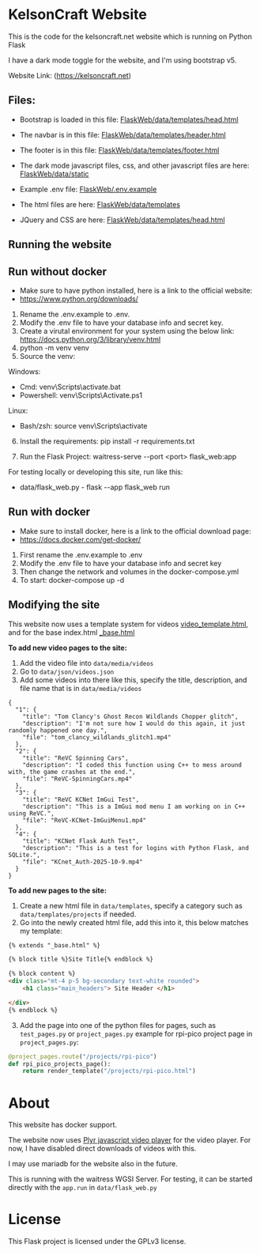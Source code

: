 # KelsonCraft Website

This is the code for the kelsoncraft.net website which is running on Python Flask

I have a dark mode toggle for the website, and I'm using bootstrap v5.

Website Link: (https://kelsoncraft.net)

## Files:
* Bootstrap is loaded in this file: [FlaskWeb/data/templates/head.html](https://github.com/kelson8/FlaskWeb/blob/main/data/templates/partials/head.html)
* The navbar is in this file: [FlaskWeb/data/templates/header.html](https://github.com/kelson8/FlaskWeb/blob/main/data/templates/partials/header.html)
* The footer is in this file: [FlaskWeb/data/templates/footer.html](https://github.com/kelson8/FlaskWeb/blob/main/data/templates/partials/footer.html)
* The dark mode javascript files, css, and other javascript files are here: [FlaskWeb/data/static](https://github.com/kelson8/FlaskWeb/tree/main/data/static)
* Example .env file: [FlaskWeb/.env.example](https://github.com/kelson8/FlaskWeb/blob/main/.env.example)
* The html files are here: [FlaskWeb/data/templates](https://github.com/kelson8/FlaskWeb/tree/main/data/templates)

* JQuery and CSS are here: [FlaskWeb/data/templates/head.html](https://github.com/kelson8/FlaskWeb/blob/main/data/templates/partials/head.html)

## Running the website
## Run without docker
* Make sure to have python installed, here is a link to the official website: 
* https://www.python.org/downloads/
1. Rename the .env.example to .env.
2. Modify the .env file to have your database info and secret key.
3. Create a virutal environment for your system using the below link: https://docs.python.org/3/library/venv.html
4. python -m venv venv
5. Source the venv:

Windows:

* Cmd: venv\Scripts\activate.bat
* Powershell: venv\Scripts\Activate.ps1

Linux:
* Bash/zsh: source venv\Scripts\activate

6. Install the requirements: pip install -r requirements.txt

7. Run the Flask Project: waitress-serve --port \<port\> flask_web:app

For testing locally or developing this site, run like this:
* data/flask_web.py - flask --app flask_web run

## Run with docker

* Make sure to install docker, here is a link to the official download page: 
* https://docs.docker.com/get-docker/
1. First rename the .env.example to .env
2. Modify the .env file to have your database info and secret key
3. Then change the network and volumes in the docker-compose.yml
4. To start: docker-compose up -d

## Modifying the site
This website now uses a template system for videos [video_template.html](https://github.com/kelson8/FlaskWeb/blob/main/data/templates/video_template.html), and for the base index.html [_base.html](https://github.com/kelson8/FlaskWeb/blob/main/data/templates/_base.html)

**To add new video pages to the site:**

1. Add the video file into `data/media/videos`
2. Go to `data/json/videos.json`
3. Add some videos into there like this, specify the title, description, and file name that is in `data/media/videos`
```json: 
{
  "1": {
    "title": "Tom Clancy's Ghost Recon Wildlands Chopper glitch",
    "description": "I'm not sure how I would do this again, it just randomly happened one day.",
    "file": "tom_clancy_wildlands_glitch1.mp4"
  },
  "2": {
    "title": "ReVC Spinning Cars",
    "description": "I coded this function using C++ to mess around with, the game crashes at the end.",
    "file": "ReVC-SpinningCars.mp4"
  },
  "3": {
    "title": "ReVC KCNet ImGui Test",
    "description": "This is a ImGui mod menu I am working on in C++ using ReVC.",
    "file": "ReVC-KCNet-ImGuiMenu1.mp4"
  },
  "4": {
    "title": "KCNet Flask Auth Test",
    "description": "This is a test for logins with Python Flask, and SQLite.",
    "file": "KCnet_Auth-2025-10-9.mp4"
  }
}
```

**To add new pages to the site:**
1. Create a new html file in `data/templates`, specify a category such as `data/templates/projects` if needed.
2. Go into the newly created html file, add this into it, this below matches my template:
```html
{% extends "_base.html" %}

{% block title %}Site Title{% endblock %}

{% block content %}
<div class="mt-4 p-5 bg-secondary text-white rounded">
    <h1 class="main_headers"> Site Header </h1>

</div>
{% endblock %}
```

3. Add the page into one of the python files for pages, such as `test_pages.py` or `project_pages.py` example for rpi-pico project page in `project_pages.py`:
```python
@project_pages.route("/projects/rpi-pico")
def rpi_pico_projects_page():
    return render_template("/projects/rpi-pico.html")
```


# About
This website has docker support.

The website now uses [Plyr javascript video player](https://plyr.io/) for the video player.
 For now, I have disabled direct downloads of videos with this.

I may use mariadb for the website also in the future.

This is running with the waitress WGSI Server.
For testing, it can be started directly with the `app.run` in `data/flask_web.py`

# License
This Flask project is licensed under the GPLv3 license.

